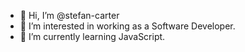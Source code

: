 - 👋 Hi, I’m @stefan-carter
- 👀 I’m interested in working as a Software Developer.
- 🌱 I’m currently learning JavaScript. 

<!---
stefan-carter/stefan-carter is a ✨ special ✨ repository because its `README.md` (this file) appears on your GitHub profile.
You can click the Preview link to take a look at your changes.
--->
